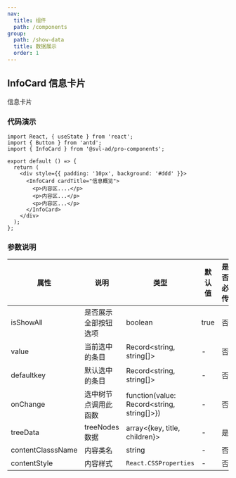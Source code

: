 ```yaml
---
nav:
  title: 组件
  path: /components
group:
  path: /show-data
  title: 数据展示
  order: 1
---
```


## InfoCard 信息卡片

信息卡片

### 代码演示

```tsx
import React, { useState } from 'react';
import { Button } from 'antd';
import { InfoCard } from '@svl-ad/pro-components';

export default () => {
  return (
    <div style={{ padding: '10px', background: '#ddd' }}>
      <InfoCard cardTitle="信息概览">
        <p>内容区....</p>
        <p>内容区...</p>
        <p>内容区...</p>
      </InfoCard>
    </div>
  );
};
```

### 参数说明

| 属性 | 说明 | 类型 | 默认值 | 是否必传 | 版本 |
| --- | --- | --- | --- | --- | --- |
| isShowAll | 是否展示全部按钮选项 | boolean | true | 否 |  |
| value | 当前选中的条目 | Record<string, string[]> | - | 否 |  |
| defaultkey | 默认选中的条目 | Record<string, string[]> | - | 否 |  |
| onChange | 选中树节点调用此函数 | function(value: Record<string, string[]>}) | - | 否 |  |
| treeData | treeNodes 数据 | array<{key, title, children}> | - | 是 |  |
| contentClasssName | 内容类名 | string | - | 否 |  |
| contentStyle | 内容样式 | `React.CSSProperties` | - | 否 |  |

